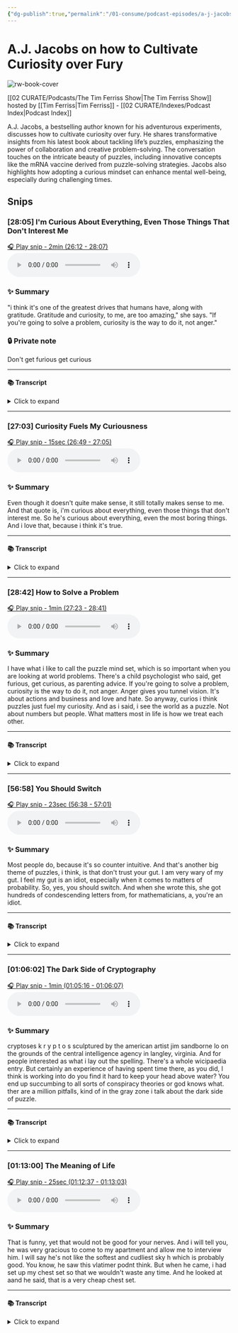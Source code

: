 ```yaml
---
{"dg-publish":true,"permalink":"/01-consume/podcast-episodes/a-j-jacobs-on-how-to-cultivate-curiosity-over-fury/","title":"A.J. Jacobs on how to Cultivate Curiosity over Fury","tags":["podcasts"]}
---
```


# A.J. Jacobs on how to Cultivate Curiosity over Fury

![rw-book-cover](https://images.weserv.nl/?url=https%3A%2F%2Fcontent.production.cdn.art19.com%2Fimages%2F69%2F10%2F10%2Ffb%2F691010fb-625e-4abe-993c-a57228b28dbe%2F91cb53ae0d5dbb379b9dffecf0a772593891d0d09bbe6d90ee746edbdb79e3ec75584f2ceb8260e9f675a90c05419b9b99842a76905b686f0f51c1a9d3e227ab.jpeg&w=300&h=300)

[[02 CURATE/Podcasts/The Tim Ferriss Show\|The Tim Ferriss Show]] hosted by [[Tim Ferriss\|Tim Ferriss]] - [[02 CURATE/Indexes/Podcast Index\|Podcast Index]]

A.J. Jacobs, a bestselling author known for his adventurous experiments, discusses how to cultivate curiosity over fury. He shares transformative insights from his latest book about tackling life’s puzzles, emphasizing the power of collaboration and creative problem-solving. The conversation touches on the intricate beauty of puzzles, including innovative concepts like the mRNA vaccine derived from puzzle-solving strategies. Jacobs also highlights how adopting a curious mindset can enhance mental well-being, especially during challenging times.



## Snips


### [28:05] I'm Curious About Everything, Even Those Things That Don't Interest Me


[🎧 Play snip - 2min️ (26:12 - 28:07)](https://share.snipd.com/snip/da6441be-6468-4bc4-85d4-4659b8d35dbc)
<audio controls> <source src="https://rss.art19.com/episodes/430f22c7-9568-486c-8829-a1ca38257cfe.mp3?rss_browser=BAhJIgpTbmlwZAY6BkVU--7de01baece82063bda1cca2dc0d698735fdbe34a#t=26:12,28:07"> </audio>




### ✨ Summary
"i think it's one of the greatest drives that humans have, along with gratitude. Gratitude and curiosity, to me, are too amazing," she says. "If you're going to solve a problem, curiosity is the way to do it, not anger."


### 🔒 Private note
Don't get furious get curious



---




#### 📚 Transcript
<details>
<summary>Click to expand</summary>
<blockquote><b>A.J. Jacobs</b><br/><br/>First of all, he sounds great. I'm sorry he's not around. I would have interviewed him. And I agree. What you characterize is the enthusiasm and curiosity. I love that. To me, two of the big themes of this book in terms of thought processes are curiosity and flexible thinking. And I love, you know, you're one of the most curious people. I think it's one of the greatest drives that humans have, along with gratitude. Gratitude and curiosity to me are two amazing forces. And actually, I interviewed Alex Trebek, the late great Alex Trebek from Jeopardy! Once, and he said a quote that I still think about all the time. Even though it doesn't quite make sense, it still totally makes sense to me. And that quote is, I'm curious about everything, even those things that don't interest me. So he's curious about everything, even the most boring things. And I love that because I think it's true. Whatever the topic is, you are going to, if you dig a little, you're going to find fascinating. And in fact, I once thought of trying like a challenge where I write a book about the most stereotypically boring thing in the world. Maybe it's accounting and try to make it interesting because I'm sure it is. It's not about numbers. It's about people. It's about actions and business and love and hate. So anyway, curiosity, I think puzzles just fuel my curiosity. And as I said, I see the world as a puzzle. I have what I like to call the puzzle mindset, which is, I think, so important when you are looking at world problems to adopt the puzzle mindset, which is opposed to the motivated reasoning Or anger mindset. There's a child psychologist I saw who said, don't get furious, get curious as parenting advice. But I think that's great life advice because that really is, if you're going to solve a problem, curiosity is the way to do it, not anger. Anger gives you tunnel vision.</blockquote>
</details>



---


### [27:03] Curiosity Fuels My Curiousness


[🎧 Play snip - 15sec️ (26:49 - 27:05)](https://share.snipd.com/snip/ef568062-c662-4a6c-b88a-0e4d089de879)
<audio controls> <source src="https://rss.art19.com/episodes/430f22c7-9568-486c-8829-a1ca38257cfe.mp3?rss_browser=BAhJIgpTbmlwZAY6BkVU--7de01baece82063bda1cca2dc0d698735fdbe34a#t=26:49,27:05"> </audio>




### ✨ Summary
Even though it doesn't quite make sense, it still totally makes sense to me. And that quote is, i'm curious about everything, even those things that don't interest me. So he's curious about everything, even the most boring things. And i love that, because i think it's true.


---




#### 📚 Transcript
<details>
<summary>Click to expand</summary>
<blockquote><b>A.J. Jacobs</b><br/><br/>Though it doesn't quite make sense, it still totally makes sense to me. And that quote is, I'm curious about everything, even those things that don't interest me. So he's curious about everything, even the most boring things. And I love that because I think it's true.</blockquote>
</details>



---


### [28:42] How to Solve a Problem


[🎧 Play snip - 1min️ (27:23 - 28:41)](https://share.snipd.com/snip/40a465f0-29f0-4934-9e1e-c584a550ac9f)
<audio controls> <source src="https://rss.art19.com/episodes/430f22c7-9568-486c-8829-a1ca38257cfe.mp3?rss_browser=BAhJIgpTbmlwZAY6BkVU--7de01baece82063bda1cca2dc0d698735fdbe34a#t=27:23,28:41"> </audio>




### ✨ Summary
I have what i like to call the puzzle mind set, which is so important when you are looking at world problems. There's a child psychologist who said, get furious, get curious, as parenting advice. If you're going to solve a problem, curiosity is the way to do it, not anger. Anger gives you tunnel vision. It's about actions and business and love and hate. So anyway, curios i think puzzles just fuel my curiosity. And as i said, i see the world as a puzzle. Not about numbers but people. What matters most in life is how we treat each other.


---




#### 📚 Transcript
<details>
<summary>Click to expand</summary>
<blockquote><b>A.J. Jacobs</b><br/><br/>Not about numbers. It's about people. It's about actions and business and love and hate. So anyway, curiosity, I think puzzles just fuel my curiosity. And as I said, I see the world as a puzzle. I have what I like to call the puzzle mindset, which is, I think, so important when you are looking at world problems to adopt the puzzle mindset, which is opposed to the motivated reasoning Or anger mindset. There's a child psychologist I saw who said, don't get furious, get curious as parenting advice. But I think that's great life advice because that really is, if you're going to solve a problem, curiosity is the way to do it, not anger. Anger gives you tunnel vision. Like if I'm talking to someone from the opposite side of the political spectrum, instead of seeing it as a debate, a war of words, I try to see it as a puzzle that we can try to solve together. What is our real differences how can we overcome them? Is there any evidence I can present to him or her to make her change her mind? How do we solve this puzzle? That to me is sort of the big thesis thrust of the book. Don't get furious. Well, get a little furious. Sometimes you need to, but balance it with curiosity.</blockquote>
</details>



---


### [56:58] You Should Switch


[🎧 Play snip - 23sec️ (56:38 - 57:01)](https://share.snipd.com/snip/6fd08116-0c5e-47ad-ae83-08ff6c53bc45)
<audio controls> <source src="https://rss.art19.com/episodes/430f22c7-9568-486c-8829-a1ca38257cfe.mp3?rss_browser=BAhJIgpTbmlwZAY6BkVU--7de01baece82063bda1cca2dc0d698735fdbe34a#t=56:38,57:01"> </audio>




### ✨ Summary
Most people do, because it's so counter intuitive. And that's another big theme of puzzles, i think, is that don't trust your gut. I am very wary of my gut. I feel my gut is an idiot, especially when it comes to matters of probability. So, yes, you should switch. And when she wrote this, she got hundreds of condescending letters from, for mathematicians, a, you're an idiot.


---




#### 📚 Transcript
<details>
<summary>Click to expand</summary>
<blockquote><b>A.J. Jacobs</b><br/><br/>People do because it's so counterintuitive. And that's another big theme of puzzles, I think, is that don't trust your gut. I am very wary of my gut. I feel my gut is an idiot, especially when it comes to matters of probability. So yes, you should switch. And when she wrote this, she got hundreds of condescending letters from her mathematicians saying, you're an idiot, but</blockquote>
</details>



---


### [01:06:02] The Dark Side of Cryptography


[🎧 Play snip - 1min️ (01:05:16 - 01:06:07)](https://share.snipd.com/snip/7bf60b27-0df0-4a8a-82f0-3637593e9253)
<audio controls> <source src="https://rss.art19.com/episodes/430f22c7-9568-486c-8829-a1ca38257cfe.mp3?rss_browser=BAhJIgpTbmlwZAY6BkVU--7de01baece82063bda1cca2dc0d698735fdbe34a#t=01:05:16,01:06:07"> </audio>




### ✨ Summary
cryptoses k r y p t o s sculptured by the american artist jim sandborne lo on the grounds of the central intelligence agency in langley, virginia. And for people interested as what i lay out the spelling. There's a whole wicipaedia entry. But certainly an experience of having spent time there, as you did, I think is working into do you find it hard to keep your head above water? You end up succumbing to all sorts of conspiracy theories or god knows what. ther are a million pitfalls, kind of in the gray zone i talk about the dark side of puzzle.


---




#### 📚 Transcript
<details>
<summary>Click to expand</summary>
<blockquote><b>Tim Ferriss</b><br/><br/>To lay out the spelling. So Cryptos is K-R Sculptured by the American artist Jim Sandborn, located on the grounds of the Central Intelligence Agency in Langley, Virginia. And there's a whole Wikipedia entry, but certainly the firsthand experience of having spent time there, as you did, I think is worth digging into. Do you find not to in any way imply that the woman you just mentioned falls prey to this, but that people interested in cryptography have a high risk of, I want to say psychosis, but seeing Signal where there is noise, right? So ending up succumbing to all sorts of conspiracy theories or God knows what. I mean, there are a million pitfalls kind of in the gray zone.</blockquote><br/><blockquote><b>A.J. Jacobs</b><br/><br/>I talk about the dark side of puzzle.</blockquote>
</details>



---


### [01:13:00] The Meaning of Life


[🎧 Play snip - 25sec️ (01:12:37 - 01:13:03)](https://share.snipd.com/snip/26588daa-5e0a-48b3-a87d-99987a3fcb80)
<audio controls> <source src="https://rss.art19.com/episodes/430f22c7-9568-486c-8829-a1ca38257cfe.mp3?rss_browser=BAhJIgpTbmlwZAY6BkVU--7de01baece82063bda1cca2dc0d698735fdbe34a#t=01:12:37,01:13:03"> </audio>




### ✨ Summary
That is funny, yet that would not be good for your nerves. And i will tell you, he was very gracious to come to my apartment and allow me to interview him. I will say he's not like the softest and cudliest sky h which is probably good. You know, he saw this vlatimer podnt think. But when he came, i had set up my chest set so that we wouldn't waste any time. And he looked at aand he said, that is a very cheap chest set.


---




#### 📚 Transcript
<details>
<summary>Click to expand</summary>
<blockquote><b>A.J. Jacobs</b><br/><br/>Is funny. Yeah, that would not be good for your nerves. And I will tell you, he was very gracious to come to my apartment and allow me to interview him. I will say he's not like the softest and cuddliest guy, which is probably good. He saw this Vladimir Putin thing coming. But when he came, I had set up my chess set so that we wouldn't waste any time. And he looked at it and he said, that is a very cheap chess set I</blockquote>
</details>

